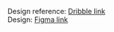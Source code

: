 Design reference: [Dribble link](https://dribbble.com/shots/13789332-Swi-Social-App/attachments/5395493?mode=media) <br/>
Design: [Figma link](https://www.figma.com/file/zQQGu4N3mw7bvcbugD8OZX/Simple-Social-Network?node-id=0%3A1)




